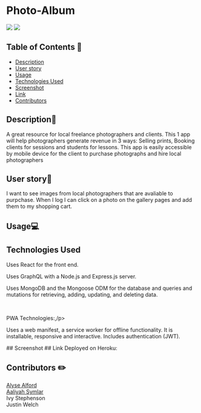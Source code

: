 # Photo-Album
<a href="#"><img src="https://img.shields.io/badge/javascript-80%25-blue"></a> <a href="#"><img src="https://img.shields.io/badge/dependencies-up%20to%20date-green"></a>

## Table of Contents 📖
* [Description](#description)
* [User story](#user-story)
* [Usage](#usage)
* [Technologies Used](#technologies-used)
* [Screenshot](#Screenshot)
* [Link](#Link)
* [Contributors](#contributors)

## Description💬 
<p>A great resource for local freelance photographers and clients. This 1 app will help photographers generate revenue in 3 ways: Selling prints, Booking clients for sessions and students for lessons. This app is easily accessible by mobile device for the client to purchase photographs and hire local photographers</p>

## User story🧠
<P> I want to see images from local photographers that are avaliable to purpchase. When I log I can click on a photo on the gallery pages and add them to my shopping cart.</p>

## Usage💻


## Technologies Used
<p>Uses React for the front end.</p>
<p>Uses GraphQL with a Node.js and Express.js server.</p>
<p> Uses MongoDB and the Mongoose ODM for the database and queries and mutations for retrieving, adding, updating, and deleting data.</p>
<br>
<p> PWA Technologies:,/p>
<p>
Uses a web manifest, a service worker for offline functionality.
It is installable, responsive and interactive. 
Includes authentication (JWT).
</p>
## Screenshot
## Link
Deployed on Heroku: 

## Contributors ✏️
<a href="https://github.com/jojoford" target="_blank" >Alyse Alford </a>
<br>
<a href="https://github.com/symlara" target="_blank" >Aaliyah Symlar</a>
<br>
Ivy Stephenson
<br>
Justin Welch
